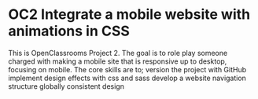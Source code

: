 # OC2 Integrate a mobile website with animations in CSS

This is OpenClassrooms Project 2. The goal is to role play someone charged with making a mobile site that is responsive up to desktop, focusing on mobile. The core skills are to;
    version the project with GitHub
    implement design effects with css and sass
    develop a website navigation structure
    globally consistent design

